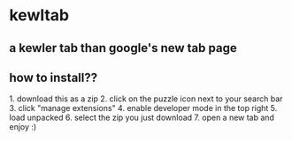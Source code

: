 <h1>kewltab</h1>
<h2>a kewler tab than google's new tab page</h2>

<h2>how to install??</h2>
1. download this as a zip
2. click on the puzzle icon next to your search bar
3. click "manage extensions"
4. enable developer mode in the top right 
5. load unpacked
6. select the zip you just download
7. open a new tab and enjoy :)